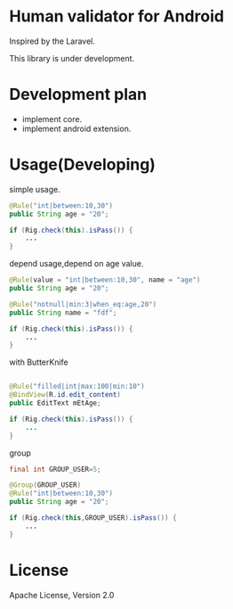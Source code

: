 # Human validator for Android

Inspired by the Laravel.

This library is under development.

# Development plan

* implement core.
* implement android extension.

# Usage(Developing)
simple usage.
```java
@Rule("int|between:10,30")
public String age = "20";

if (Rig.check(this).isPass()) {
    ...
}
```

depend usage,depend on age value.
```java
@Rule(value = "int|between:10,30", name = "age")
public String age = "20";

@Rule("notnull|min:3|when_eq:age,20")
public String name = "fdf";

if (Rig.check(this).isPass()) {
    ...
}
```

with ButterKnife
```java

@Rule("filled|int|max:100|min:10")
@BindView(R.id.edit_content)
public EditText mEtAge;

if (Rig.check(this).isPass()) {
    ...
}
```

group
```java
final int GROUP_USER=5;

@Group(GROUP_USER)
@Rule("int|between:10,30")
public String age = "20";

if (Rig.check(this,GROUP_USER).isPass()) {
    ...
}
```

# License
Apache License, Version 2.0
